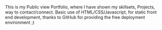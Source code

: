 This is my Public view Portfolio, where I have shown my skillsets, Projects, way to contact/connect.
Basic use of HTML/CSS/Javascript, for static front end development, thanks to GitHub for providing the free deployment environment ;)
